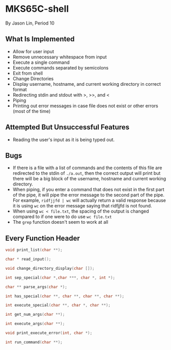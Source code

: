 # MKS65C-shell
By Jason Lin, Period 10
## What Is Implemented
* Allow for user input
* Remove unnecessary whitespace from input
* Execute a single command
* Execute commands separated by semicolons
* Exit from shell
* Change Directories
* Display username, hostname, and current working directory in correct format
* Redirecting stdin and stdout with >, >>, and <
* Piping
* Printing out error messages in case file does not exist or other errors (most of the time)
## Attempted But Unsuccessful Features
* Reading the user's input as it is being typed out.
## Bugs
* If there is a file with a list of commands and the contents of this file are redirected to the stdin of `./a.out`, then the correct output will print but there will be a big block of the username, hostname and current working directory.
* When piping, if you enter a command that does not exist in the first part of the pipe, it will pipe the error message to the second part of the pipe. For example, `ridfjjfd | wc` will actually return a valid response because it is using `wc` on the error message saying that ridfjjfd is not found.
* When using `wc < file.txt`, the spacing of the output is changed compared to if one were to do use `wc file.txt` 
* The `grep` function doesn't seem to work at all
## Every Function Header
```C
void print_list(char **);

char * read_input();

void change_directory_display(char []);

int sep_special(char *,char ***, char *, int *);

char ** parse_args(char *);

int has_special(char **, char **, char **, char **);

int execute_special(char **, char *, char **);

int get_num_args(char **);

int execute_args(char **);

void print_execute_error(int, char *);

int run_command(char **);

```

